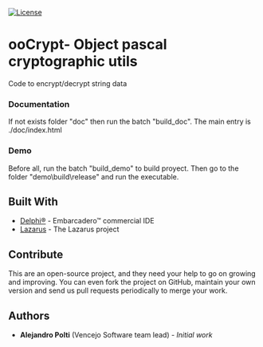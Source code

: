 [![License](https://img.shields.io/badge/License-BSD%203--Clause-blue.svg)](https://opensource.org/licenses/BSD-3-Clause)

# ooCrypt- Object pascal cryptographic utils
Code to encrypt/decrypt string data

### Documentation
If not exists folder "doc" then run the batch "build_doc". The main entry is ./doc/index.html

### Demo
Before all, run the batch "build_demo" to build proyect. Then go to the folder "demo\build\release\" and run the executable.

## Built With
* [Delphi&reg;](https://www.embarcadero.com/products/rad-studio) - Embarcadero&trade; commercial IDE
* [Lazarus](https://www.lazarus-ide.org/) - The Lazarus project

## Contribute
This are an open-source project, and they need your help to go on growing and improving.
You can even fork the project on GitHub, maintain your own version and send us pull requests periodically to merge your work.

## Authors
* **Alejandro Polti** (Vencejo Software team lead) - *Initial work*